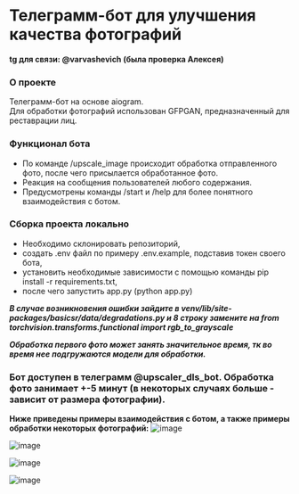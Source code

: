 # Телеграмм-бот для улучшения качества фотографий
**tg для связи: @varvashevich (была проверка Алексея)**
  
### О проекте
Телеграмм-бот на основе aiogram.  
Для обработки фотографий использован GFPGAN, предназначенный для реставрации лиц.

### Функционал бота
- По команде /upscale_image происходит обработка отправленного фото, после чего присылается обработанное фото.
- Реакция на сообщения пользователей любого содержания.
- Предусмотрены команды /start и /help для более понятного взаимодействия с ботом.

### Сборка проекта локально
- Необходимо склонировать репозиторий,
- создать .env файл по примеру .env.example, подставив токен своего бота,
- установить необходимые зависимости с помощью команды pip install -r requirements.txt,
- после чего запустить app.py (python app.py)

___В случае возникновения ошибки зайдите в venv/lib/site-packages/basicsr/data/degradations.py и 8 строку замените на from torchvision.transforms.functional import rgb_to_grayscale___  

___Обработка первого фото может занять значительное время, тк во время нее подгружаются модели для обработки.___

### __Бот доступен в телеграмм @upscaler_dls_bot. Обработка фото занимает +-5 минут (в некоторых случаях больше - зависит от размера фотографии).__
  
  
__Ниже приведены примеры взаимодействия с ботом, а также примеры обработки некоторых фотографий:__
![image](https://github.com/Angelina-Varvashevich/project_bot/assets/90001649/24293f80-ea22-47df-99e5-3c8401475fcf)  

![image](https://github.com/Angelina-Varvashevich/project_bot/assets/90001649/f8a5bb41-ea45-4f08-943a-3a9e0ccb8acd)  

![image](https://github.com/Angelina-Varvashevich/project_bot/assets/90001649/e8fed40e-2568-42b2-b17c-e14523040857)  

![image](https://github.com/Angelina-Varvashevich/project_bot/assets/90001649/3a2e708f-d3e2-4a3b-a21c-5065cbb79bab)



  
